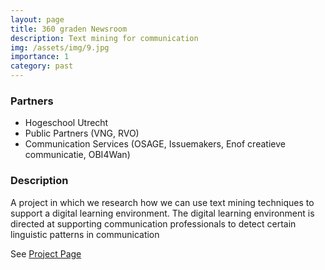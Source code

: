 ```yaml
---
layout: page
title: 360 graden Newsroom
description: Text mining for communication
img: /assets/img/9.jpg
importance: 1
category: past
---
```



### Partners
* Hogeschool Utrecht
* Public Partners (VNG, RVO)
* Communication Services (OSAGE, Issuemakers, Enof creatieve communicatie, OBI4Wan)


### Description

A project in which we research how we can use text mining techniques to support a digital learning environment.
The digital learning environment is directed at supporting communication professionals to detect certain linguistic patterns in communication

See [Project Page](https://www.nwo.nl/projecten/raakpub09009)